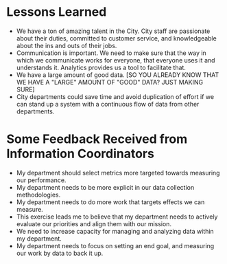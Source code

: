 # Lessons Learned
* We have a ton of amazing talent in the City.  City staff are passionate about their duties, committed to customer service, and knowledgeable about the ins and outs of their jobs.
* Communication is important.  We need to make sure that the way in which we communicate works for everyone, that everyone uses it and understands it.  Analytics provides us a tool to facilitate that.
* We have a large amount of good data. [SO YOU ALREADY KNOW THAT WE HAVE A "LARGE" AMOUNT OF "GOOD" DATA?  JUST MAKING SURE]
* City departments could save time and avoid duplication of effort if we can stand up a system with a continuous flow of data from other departments.


# Some Feedback Received from Information Coordinators
* My department should select metrics more targeted towards measuring our performance.
* My department needs to be more explicit in our data collection methodologies.
* My department needs to do more work that targets effects we can measure. 
* This exercise leads me to believe that my department needs to actively evaluate our priorities and align them with our mission.
* We need to increase capacity for managing and analyzing data within my department.
* My department needs to focus on setting an end goal, and measuring our work by data to back it up.